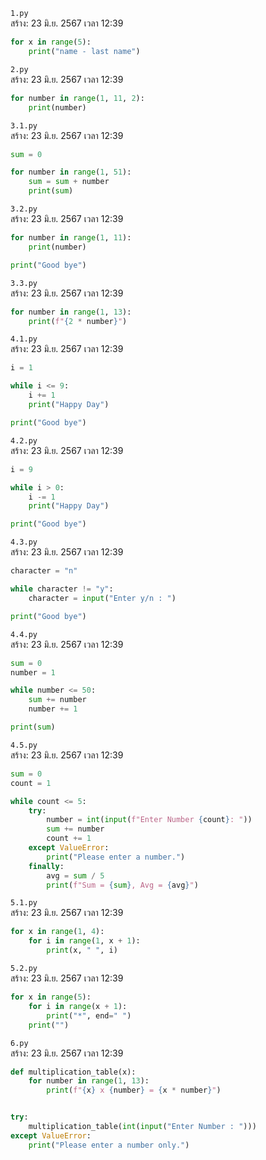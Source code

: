 `1.py`<br>
สร้าง: 23 มิ.ย. 2567 เวลา 12:39<br>
```py
for x in range(5):
    print("name - last name")

```
`2.py`<br>
สร้าง: 23 มิ.ย. 2567 เวลา 12:39<br>
```py
for number in range(1, 11, 2):
    print(number)

```
`3.1.py`<br>
สร้าง: 23 มิ.ย. 2567 เวลา 12:39<br>
```py
sum = 0

for number in range(1, 51):
    sum = sum + number
    print(sum)

```
`3.2.py`<br>
สร้าง: 23 มิ.ย. 2567 เวลา 12:39<br>
```py
for number in range(1, 11):
    print(number)

print("Good bye")

```
`3.3.py`<br>
สร้าง: 23 มิ.ย. 2567 เวลา 12:39<br>
```py
for number in range(1, 13):
    print(f"{2 * number}")

```
`4.1.py`<br>
สร้าง: 23 มิ.ย. 2567 เวลา 12:39<br>
```py
i = 1

while i <= 9:
    i += 1
    print("Happy Day")

print("Good bye")

```
`4.2.py`<br>
สร้าง: 23 มิ.ย. 2567 เวลา 12:39<br>
```py
i = 9

while i > 0:
    i -= 1
    print("Happy Day")

print("Good bye")

```
`4.3.py`<br>
สร้าง: 23 มิ.ย. 2567 เวลา 12:39<br>
```py
character = "n"

while character != "y":
    character = input("Enter y/n : ")

print("Good bye")

```
`4.4.py`<br>
สร้าง: 23 มิ.ย. 2567 เวลา 12:39<br>
```py
sum = 0
number = 1

while number <= 50:
    sum += number
    number += 1

print(sum)

```
`4.5.py`<br>
สร้าง: 23 มิ.ย. 2567 เวลา 12:39<br>
```py
sum = 0
count = 1

while count <= 5:
    try:
        number = int(input(f"Enter Number {count}: "))
        sum += number
        count += 1
    except ValueError:
        print("Please enter a number.")
    finally:
        avg = sum / 5
        print(f"Sum = {sum}, Avg = {avg}")

```
`5.1.py`<br>
สร้าง: 23 มิ.ย. 2567 เวลา 12:39<br>
```py
for x in range(1, 4):
    for i in range(1, x + 1):
        print(x, " ", i)

```
`5.2.py`<br>
สร้าง: 23 มิ.ย. 2567 เวลา 12:39<br>
```py
for x in range(5):
    for i in range(x + 1):
        print("*", end=" ")
    print("")

```
`6.py`<br>
สร้าง: 23 มิ.ย. 2567 เวลา 12:39<br>
```py
def multiplication_table(x):
    for number in range(1, 13):
        print(f"{x} x {number} = {x * number}")


try:
    multiplication_table(int(input("Enter Number : ")))
except ValueError:
    print("Please enter a number only.")

```
